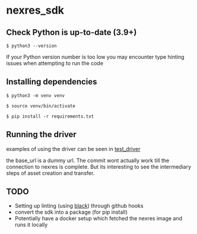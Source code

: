 # nexres_sdk

## Check Python is up-to-date (3.9+)
`$ python3 --version`

If your Python version number is too low you may encounter type hinting issues when attempting to run the code

## Installing dependencies
`$ python3 -m venv venv`

`$ source venv/bin/activate`

`$ pip install -r requirements.txt`

## Running the driver

examples of using the driver can be seen in [test_driver](/test_driver.py)

the base_url is a dummy url. The commit wont actually work till the connection to nexres is complete. But its interesting to see the intermediary steps of asset creation and transfer.


## TODO
- Setting up linting (using [black](https://github.com/psf/black)) through github hooks
- convert the sdk into a package (for pip install)
- Potentially have a docker setup which fetched the nexres image and runs it locally
